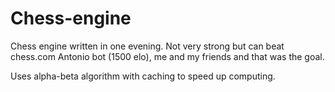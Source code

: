 # Chess-engine
Chess engine written in one evening.
Not very strong but can beat chess.com Antonio bot (1500 elo), me and my friends and that was the goal.

Uses alpha-beta algorithm with caching to speed up computing.
